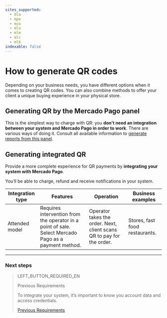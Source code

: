 ```yaml
---
sites_supported:
  - mla
  - mpe
  - mco
  - mlu
  - mlm
  - mlc
  - mlb
indexable: false
---
```


# How to generate QR codes

Depending on your business needs, you have different options when it comes to creating QR codes. You can also combine methods to offer your client a unique buying experience in your physical store.


## Generating QR by the Mercado Pago panel

This is the simplest way to charge with QR: you **don't need an integration between your system and Mercado Pago in order to work**.
There are various ways of doing it. Consult all available information to [generate reports from this panel](https://www.mercadopago[FAKER][URL][DOMAIN]/developers/en/guides/qr-code/integrations-front).

## Generating integrated QR 

Provide a more complete experience for QR payments by **integrating your system with Mercado Pago**.

You’ll be able to charge, refund and receive notifications in your system. 

| Integration type                                                        | Features                                                  | Operation |   Business examples |
| ------------------------------------------------------------ | ------------------------------------------------------------ | ----------------------- | ------------------------------------------------------------ |
| Attended model | Requires intervention from the operator in a point of sale. Select Mercado Pago as a payment method. | Operator takes the order. Next, client scans QR to pay for the order. | Stores, fast food restaurants. |

---
### Next steps


> LEFT_BUTTON_REQUIRED_EN
>
> Previous Requirements
>
> To integrate your system, it’s important to know you account data and access credentials.
>
> [Previous Requirements](https://www.mercadopago[FAKER][URL][DOMAIN]/developers/en/guides/in-person-payments/qr-code/pre-requisites)

